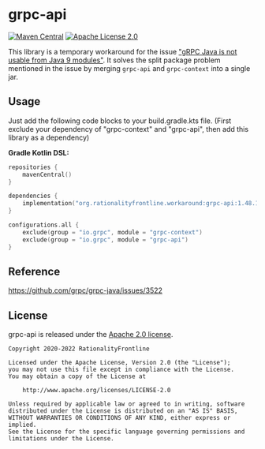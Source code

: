 # grpc-api
[![Maven Central](https://img.shields.io/maven-central/v/org.rationalityfrontline.workaround/grpc-api.svg?label=Maven%20Central)](https://search.maven.org/search?q=g:%22org.rationalityfrontline.workaround%22%20AND%20a:%22grpc-api%22)
[![Apache License 2.0](https://img.shields.io/github/license/rationalityfrontline/grpc-api)](https://github.com/RationalityFrontline/grpc-api/blob/master/LICENSE)

This library is a temporary workaround for the issue ["gRPC Java is not usable from Java 9 modules"](https://github.com/grpc/grpc-java/issues/3522). 
It solves the split package problem mentioned in the issue by merging `grpc-api` and `grpc-context` into a single jar.

## Usage

Just add the following code blocks to your build.gradle.kts file.
(First exclude your dependency of "grpc-context" and "grpc-api", then add this library as a dependency)

**Gradle Kotlin DSL:**

```kotlin
repositories {
    mavenCentral()
}

dependencies {
    implementation("org.rationalityfrontline.workaround:grpc-api:1.48.1")
}

configurations.all {
    exclude(group = "io.grpc", module = "grpc-context")
    exclude(group = "io.grpc", module = "grpc-api")
}
```

## Reference

https://github.com/grpc/grpc-java/issues/3522

## License

grpc-api is released under the [Apache 2.0 license](https://github.com/RationalityFrontline/grpc-api/blob/master/LICENSE).

```
Copyright 2020-2022 RationalityFrontline

Licensed under the Apache License, Version 2.0 (the "License");
you may not use this file except in compliance with the License.
You may obtain a copy of the License at

    http://www.apache.org/licenses/LICENSE-2.0

Unless required by applicable law or agreed to in writing, software
distributed under the License is distributed on an "AS IS" BASIS,
WITHOUT WARRANTIES OR CONDITIONS OF ANY KIND, either express or implied.
See the License for the specific language governing permissions and
limitations under the License.
```